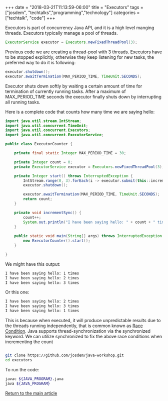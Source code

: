 +++
date = "2018-03-21T11:13:59-06:00"
title = "Executors"
tags = ["josdem", "techtalks","programming","technology"]
categories = ["techtalk", "code"]
+++

Executors is part of concurrency Java API, and it is a high level manging threads. Executors typically manage a pool of threads.

```java
ExecutorService executor = Executors.newFixedThreadPool(3);
```

Previous code we are creating a thread-pool with 3 threads. Executors have to be stopped explicitly, otherwise they keep listening for new tasks, the preferred way to do it is following:

```java
executor.shutdown();
executor.awaitTermination(MAX_PERIOD_TIME, TimeUnit.SECONDS);
```

Executor shuts down softly by waiting a certain amount of time for termination of currently running tasks. After a maximum of MAX_PERIOD_TIME seconds the executor finally shuts down by interrupting all running tasks.

Here is a complete code that counts how many time we are saying hello:

```java
import java.util.stream.IntStream;
import java.util.concurrent.TimeUnit;
import java.util.concurrent.Executors;
import java.util.concurrent.ExecutorService;

public class ExecutorCounter {

	private final static Integer MAX_PERIOD_TIME = 30;

	private Integer count = 0;
	private ExecutorService executor = Executors.newFixedThreadPool(3);

	private Integer start() throws InterruptedException {
		IntStream.range(0, 3).forEach(i -> executor.submit(this::incrementSync));
		executor.shutdown();

		executor.awaitTermination(MAX_PERIOD_TIME, TimeUnit.SECONDS);
		return count;
	}

	private void incrementSync() {
		count++;
		System.out.println("I have been saying hello: " + count + " times");
	}
	
	public static void main(String[] args) throws InterruptedException {
		new ExecutorCounter().start();
	}

}
```

We might have this output:

```bash
I have been saying hello: 1 times
I have been saying hello: 2 times
I have been saying hello: 3 times
```

Or this one:

```bash
I have been saying hello: 2 times
I have been saying hello: 3 times
I have been saying hello: 1 times
```

This is because when executed, it will produce unpredictable results due to the threads running independently, that is common known as [Race Condition](https://en.wikipedia.org/wiki/Race_condition). Java supports thread-synchronization via the synchronized keyword. We can utilize synchronized to fix the above race conditions when incrementing the count

```java

```


```bash
git clone https://github.com/josdem/java-workshop.git
cd executors
```

To run the code:

```bash
javac ${JAVA_PROGRAM}.java
java ${JAVA_PROGRAM}
```


[Return to the main article](/techtalk/java)
